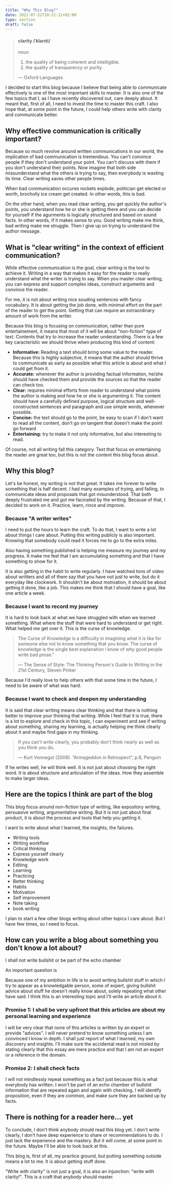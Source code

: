 ```yaml
---
title: "Why This Blog?"
date: 2021-07-22T20:21:12+02:00
type: section
draft: false
---
```


> #### clarity /ˈklarɪti/
> noun
> 1. the quality of being coherent and intelligible.
> 2. the quality of transparency or purity.
> 
> — Oxford Languages


I decided to start this blog because I believe that being able to communicate effectively is one of the most important skills to master. It is also one of the few topics that I, as I have recently discovered out, care deeply about. It meant that, first of all, I need to invest the time to master this craft. I also hope that, at some point in the future, I could help others write with clarity and communicate better.


## Why effective communication is critically important?

Because so much revolve around written communications in our world, the implication of bad communication is tremendous. You can't convince people if they don't understand your point. You can't discuss with them if you don't understand their points. Now imagine that both side missunderstand what the others is trying to say, then everybody is wasting its time. Clear writing saves other people times.

When bad communication occures rockets explode, politician get elected or worth, brocholly ice cream get created. In other words, this is bad.

On the other hand, when you read clear writing, you get quickly the author's points, you understand how he or she is getting there and you can decide for yourself if the agurments is logically structured and based on sound facts. In other words, if it makes sense to you. Good writing make me think, bad writing make me struggle. Then I give up on trying to understand the author message.


## What is "clear writing" in the context of efficient communication?

While effective communication is the goal, clear writing is the tool to achieve it. Writing in a way that makes it easy for the reader to really understand what the writer is trying to say. When you master clear writing, you can express and support complex ideas, construct arguments and convince the reader.

For me, it is not about writing nice souding sentences with fancy vocabulary. It is about getting the job done, with minimal effort on the part of the reader to get the point. Getting that can require an extraordinary amount of work from the writer. 

Because this blog is focusing on communication, rather than pure entertainement, it means that most of it will be about "non-fiction" type of text. Contents that try to increase the reader understanding. There is a few key caracteristic we should thrive when producing this kind of content:

- **Informative:** Reading a text should bring some value to the reader. Because this is highly subjective, it means that the author should thrive to communicate as early as possible what this article is about and what I could get from it.
- **Accurate:** whenever the author is providing factual information, he/she should have checked them and provide the sources so that the reader can check too.
- **Clear:** requires minimal efforts from reader to understand what points the author is making and how he or she is argumenting it. The content should have a carefully defined purpose, logical structure and well-constructed sentences and paragraph and use simple words, whenever possible.
- **Concise:** the text should go to the point, be easy to scan if I don't want to read all the content, don't go on tangent that doesn't make the point go forward
- **Entertaining:** try to make it not only informative, but also interesting to read.

Of course, not all writing fall this category. Text that focus on entertaining the reader are great too, but this is not the content this blog focus about.


## Why this blog?

Let's be honest, my writing is not that great. It takes me forever to write something that is half decent. I had many examples of trying, and failing, to communicate ideas and proposals that got misunderstood. That both deeply frustrated me and got me facinated by the writing. Because of that, I decided to work on it. Practice, learn, rince and improve.

### Because "A writer writes"

I need to put the hours to learn the craft. To do that, I want to write a lot about things I care about. Putting this writing publicly is also important. Knowing that somebody could read it forces me to go to the extra miles.

Also having something published is helping me measure my journey and my progress. It make me feel that I am accumulating something and that I have something to show for it.

It is also getting in the habit to write regularly. I have watched tons of video about writters and all of them say that you have not just to write, but do it everyday like clockwork. It shouldn't be about motivation, it should be about getting it done, like a job. This makes me think that I should have a goal, like one article a week.

### Because I want to record my journey

It is hard to look back at what we have struggled with when we learned something. What where the stuff that were hard to understand or get right. What helped me get over it. This is the curse of knowledge.

> The Curse of Knowledge is a difficulty in imagining what it is like for someone else not to know something that you know. The curse of knowledge is the single best explanation I know of why good people write bad prose."
> 
> — The Sense of Style: The Thinking Person's Guide to Writing in the 21st Century, Steven Pinker

Because I'd really love to help others with that some time in the future, I need to be aware of what was hard.

### Because I want to check and deepen my understanding

It is said that clear writing means clear thinking and that there is nothing better to improve your thinking that writing. While I feel that it is true, there is a lot to explore and check in this topic, I can experiment and see if writing about something, sharing my learning, is actually helping me think clearly about it and maybe find gaps in my thinking.

> If you can't write clearly, you probably don't think nearly as well as you think you do.
> 
> — Kurt Vonnegut (2008). “Armageddon in Retrospect”, p.8, Penguin

If he writes well, he will think well. It is not just about choosing the right word. It is about structure and articulation of the ideas. How they assemble to make larger ideas.


## Here are the topics I think are part of the blog

This blog focus around non-fiction type of writing, like expository writing, persuasive writing, argumentative writing. But it is not just about final product, it is about the process and tools that help you getting it.

I want to write about what I learned, the insights, the failures.

- Writing tools
- Writing workflow
- Critical thinking
- Express yourself clearly
- Knowledge work
- Editing
- Learning
- Practicing
- Better thinking
- Habits
- Motivation
- Self improvement
- Note taking
- book writing

I plan to start a few other blogs writing about other topics I care about. But I have few times, so I need to focus.


## How can you write a blog about something you don't know a lot about?  

I shall not write bullshit or be part of the echo chamber

An important question is 

Because one of my ambition in life is to avoid writing bullshit stuff in which I try to appear as a knowledgable person, some of expert, giving bullshit advice about stuff he doesn't really know about, solely repeating what other have said. I think this is an interesting topic and I'll write an article about it.

### Promise 1: I shall be very upfront that this articles are about my personal learning and experience

I will be very clear that none of this articles is written by an expert or provide "advices". I will never pretend to know something unless I am convinced I know in depth. I shall just report of what I learned, my own discovery and insights. I'll make sure the accidental read is not misled by stating clearly that this essay are mere practice and that I am not an expert or a reference in the domain.

### Promise 2: I shall check facts

I will not mindlessly repeat something as a fact just because this is what everybody has written. I won't be part of an echo chamber of bullshit information that are repeated again and again with checking. I will identify proposition, even if they are common, and make sure they are backed up by facts. 


## There is nothing for a reader here... yet

To conclude, I don't think anybody should read this blog yet. I don't write clearly, I don't have deep experience to share or recommendations to do. I just lack the experience and the mastery. But it will come, at some point in the future. Maybe I'll be able to look back at this. 

This blog is, first of all, my practice ground, but putting something outside means a lot to me. It is about getting stuff done.

"Write with clarity" is not just a goal, it is also an injunction: "write with clarity!". This is a craft that anybody should master.
